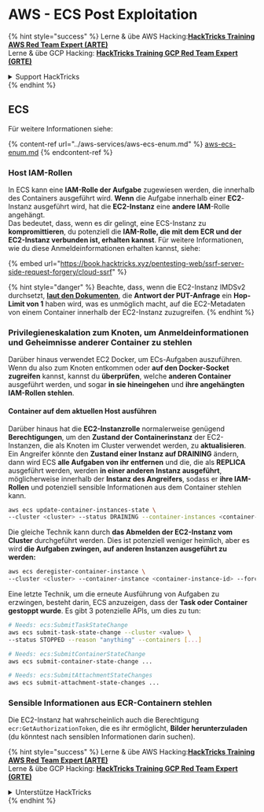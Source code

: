 # AWS - ECS Post Exploitation

{% hint style="success" %}
Lerne & übe AWS Hacking:<img src="../../../.gitbook/assets/image (1).png" alt="" data-size="line">[**HackTricks Training AWS Red Team Expert (ARTE)**](https://training.hacktricks.xyz/courses/arte)<img src="../../../.gitbook/assets/image (1).png" alt="" data-size="line">\
Lerne & übe GCP Hacking: <img src="../../../.gitbook/assets/image (2).png" alt="" data-size="line">[**HackTricks Training GCP Red Team Expert (GRTE)**<img src="../../../.gitbook/assets/image (2).png" alt="" data-size="line">](https://training.hacktricks.xyz/courses/grte)

<details>

<summary>Support HackTricks</summary>

* Überprüfe die [**Abonnementpläne**](https://github.com/sponsors/carlospolop)!
* **Tritt der** 💬 [**Discord-Gruppe**](https://discord.gg/hRep4RUj7f) oder der [**Telegram-Gruppe**](https://t.me/peass) bei oder **folge** uns auf **Twitter** 🐦 [**@hacktricks\_live**](https://twitter.com/hacktricks\_live)**.**
* **Teile Hacking-Tricks, indem du PRs zu den** [**HackTricks**](https://github.com/carlospolop/hacktricks) und [**HackTricks Cloud**](https://github.com/carlospolop/hacktricks-cloud) GitHub-Repos einreichst.

</details>
{% endhint %}

## ECS

Für weitere Informationen siehe:

{% content-ref url="../aws-services/aws-ecs-enum.md" %}
[aws-ecs-enum.md](../aws-services/aws-ecs-enum.md)
{% endcontent-ref %}

### Host IAM-Rollen

In ECS kann eine **IAM-Rolle der Aufgabe** zugewiesen werden, die innerhalb des Containers ausgeführt wird. **Wenn** die Aufgabe innerhalb einer **EC2**-Instanz ausgeführt wird, hat die **EC2-Instanz** eine **andere IAM**-Rolle angehängt.\
Das bedeutet, dass, wenn es dir gelingt, eine ECS-Instanz zu **kompromittieren**, du potenziell die **IAM-Rolle, die mit dem ECR und der EC2-Instanz verbunden ist, erhalten kannst**. Für weitere Informationen, wie du diese Anmeldeinformationen erhalten kannst, siehe:

{% embed url="https://book.hacktricks.xyz/pentesting-web/ssrf-server-side-request-forgery/cloud-ssrf" %}

{% hint style="danger" %}
Beachte, dass, wenn die EC2-Instanz IMDSv2 durchsetzt, [**laut den Dokumenten**](https://docs.aws.amazon.com/AWSEC2/latest/UserGuide/instance-metadata-v2-how-it-works.html), die **Antwort der PUT-Anfrage** ein **Hop-Limit von 1** haben wird, was es unmöglich macht, auf die EC2-Metadaten von einem Container innerhalb der EC2-Instanz zuzugreifen.
{% endhint %}

### Privilegieneskalation zum Knoten, um Anmeldeinformationen und Geheimnisse anderer Container zu stehlen

Darüber hinaus verwendet EC2 Docker, um ECs-Aufgaben auszuführen. Wenn du also zum Knoten entkommen oder **auf den Docker-Socket zugreifen** kannst, kannst du **überprüfen**, welche **anderen Container** ausgeführt werden, und sogar **in sie hineingehen** und **ihre angehängten IAM-Rollen stehlen**.

#### Container auf dem aktuellen Host ausführen

Darüber hinaus hat die **EC2-Instanzrolle** normalerweise genügend **Berechtigungen**, um den **Zustand der Containerinstanz** der EC2-Instanzen, die als Knoten im Cluster verwendet werden, zu **aktualisieren**. Ein Angreifer könnte den **Zustand einer Instanz auf DRAINING** ändern, dann wird ECS **alle Aufgaben von ihr entfernen** und die, die als **REPLICA** ausgeführt werden, werden **in einer anderen Instanz ausgeführt**, möglicherweise innerhalb der **Instanz des Angreifers**, sodass er **ihre IAM-Rollen** und potenziell sensible Informationen aus dem Container stehlen kann.
```bash
aws ecs update-container-instances-state \
--cluster <cluster> --status DRAINING --container-instances <container-instance-id>
```
Die gleiche Technik kann durch **das Abmelden der EC2-Instanz vom Cluster** durchgeführt werden. Dies ist potenziell weniger heimlich, aber es wird **die Aufgaben zwingen, auf anderen Instanzen ausgeführt zu werden:**
```bash
aws ecs deregister-container-instance \
--cluster <cluster> --container-instance <container-instance-id> --force
```
Eine letzte Technik, um die erneute Ausführung von Aufgaben zu erzwingen, besteht darin, ECS anzuzeigen, dass der **Task oder Container gestoppt wurde**. Es gibt 3 potenzielle APIs, um dies zu tun:
```bash
# Needs: ecs:SubmitTaskStateChange
aws ecs submit-task-state-change --cluster <value> \
--status STOPPED --reason "anything" --containers [...]

# Needs: ecs:SubmitContainerStateChange
aws ecs submit-container-state-change ...

# Needs: ecs:SubmitAttachmentStateChanges
aws ecs submit-attachment-state-changes ...
```
### Sensible Informationen aus ECR-Containern stehlen

Die EC2-Instanz hat wahrscheinlich auch die Berechtigung `ecr:GetAuthorizationToken`, die es ihr ermöglicht, **Bilder herunterzuladen** (du könntest nach sensiblen Informationen darin suchen).

{% hint style="success" %}
Lerne & übe AWS Hacking:<img src="../../../.gitbook/assets/image (1).png" alt="" data-size="line">[**HackTricks Training AWS Red Team Expert (ARTE)**](https://training.hacktricks.xyz/courses/arte)<img src="../../../.gitbook/assets/image (1).png" alt="" data-size="line">\
Lerne & übe GCP Hacking: <img src="../../../.gitbook/assets/image (2).png" alt="" data-size="line">[**HackTricks Training GCP Red Team Expert (GRTE)**<img src="../../../.gitbook/assets/image (2).png" alt="" data-size="line">](https://training.hacktricks.xyz/courses/grte)

<details>

<summary>Unterstütze HackTricks</summary>

* Überprüfe die [**Abonnementpläne**](https://github.com/sponsors/carlospolop)!
* **Tritt der** 💬 [**Discord-Gruppe**](https://discord.gg/hRep4RUj7f) oder der [**Telegram-Gruppe**](https://t.me/peass) bei oder **folge** uns auf **Twitter** 🐦 [**@hacktricks\_live**](https://twitter.com/hacktricks\_live)**.**
* **Teile Hacking-Tricks, indem du PRs an die** [**HackTricks**](https://github.com/carlospolop/hacktricks) und [**HackTricks Cloud**](https://github.com/carlospolop/hacktricks-cloud) GitHub-Repos einreichst.

</details>
{% endhint %}

